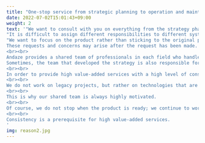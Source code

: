 ```yaml
---
title: "One-stop service from strategic planning to operation and maintenance."
date: 2022-07-02T15:01:43+09:00
weight: 2
text: '"We want to consult with you on everything from the strategy phase to the operational phase."<br> 
"It is difficult to assign different responsibilities to different systems and processes. "<br>
"We want to focus on the product rather than sticking to the original plan."<br>
These requests and concerns may arise after the request has been made.
<br><br>
Andaze provides a shared team of professionals in each field who handle everything from strategy to operation and maintenance.<br><br>
Sometimes, the team that developed the strategy is also responsible for the downstream operations and maintenance.
<br><br>
In order to provide high value-added services with a high level of consistency, we are committed to accepting prime orders and do not subcontract work to subcontractors.
<br><br>
We do not work on legacy projects, but rather on technologies that are future-proof and of global standards.
<br><br>
This is why our shared team is always highly motivated.
<br><br>
Of course, we do not stop when the product is ready; we continue to work as one team to provide the best possible environment.
<br><br>
Consistency is a prerequisite for high value-added services.
'
img: reason2.jpg
---
```

